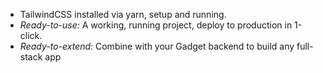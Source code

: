 - TailwindCSS installed via yarn, setup and running.
- _Ready-to-use:_ A working, running project, deploy to production in 1-click.
- _Ready-to-extend:_ Combine with your Gadget backend to build any full-stack app